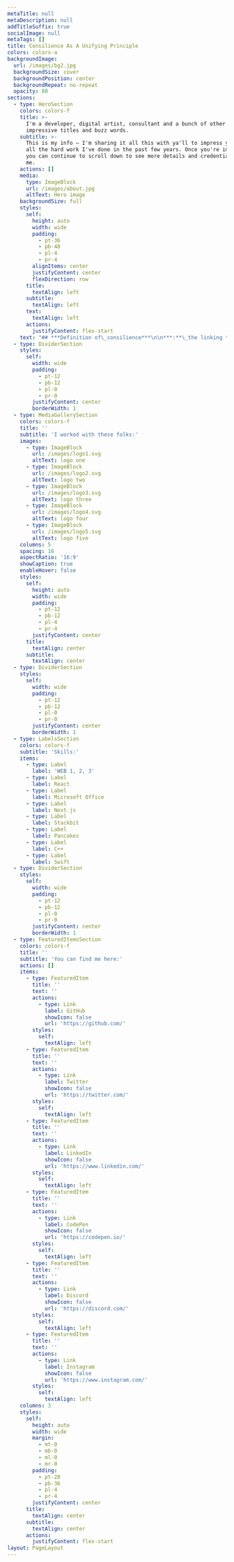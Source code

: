 ```yaml
---
metaTitle: null
metaDescription: null
addTitleSuffix: true
socialImage: null
metaTags: []
title: Consilience As A Unifying Principle
colors: colors-a
backgroundImage:
  url: /images/bg2.jpg
  backgroundSize: cover
  backgroundPosition: center
  backgroundRepeat: no-repeat
  opacity: 80
sections:
  - type: HeroSection
    colors: colors-f
    title: >-
      I'm a developer, digital artist, consultant and a bunch of other
      impressive titles and buzz words.
    subtitle: >-
      This is my info — I'm sharing it all this with ya'll to impress you with
      all the hard work I've done in the past few years. Once you're impressed,
      you can continue to scroll down to see more details and credentials about
      me.
    actions: []
    media:
      type: ImageBlock
      url: /images/about.jpg
      altText: Hero image
    backgroundSize: full
    styles:
      self:
        height: auto
        width: wide
        padding:
          - pt-36
          - pb-48
          - pl-4
          - pr-4
        alignItems: center
        justifyContent: center
        flexDirection: row
      title:
        textAlign: left
      subtitle:
        textAlign: left
      text:
        textAlign: left
      actions:
        justifyContent: flex-start
    text: "## ***Definition of\_consilience***\n\n***:**\_the linking together of principles from different disciplines especially when forming a comprehensive theory*\n\n## ***Examples of\_consilience\_in a Sentence***\n\n*But, ultimately, the\_consilience\_of doing and being is essential.*\n\nThis section will examine how the principle of consilience is the connector and contextualizer of all our work here in this library. In this initial section, we’ll look at some of the assumptions and biases we’re proposing as lenses through which we can see our work here, and to speak to why it is crucial to do so in the crypto-economic space.\n\nIt should be noted that discussing the nature of First Principles is ALWAYS a challenge. It is EASY to talk about “The Ten Thousand Things”, but hard to discuss how 2 becomes 1, but this is what consilience is. Worse, our legacy cultural codebase outside crypto has given us a kind of bias against learning these topics, which are also, unhelpfully. often counter-intuitive in nature. Finally, we have often encountered such terms couched in religious and spiritual terminology that is also highly charged and nearly always misunderstood or mischaracterized.\n\nIt is my intention to be your guide in these waters and to explain why and how you MUST learn to think in commonalities and to learn how to make connections instead of divisions.\n\nI will arrange these principles in terms of how we will proceed to discuss them, so we can see that our work here is not only grounded in crypto-economics, but also can be contextualized in terms of our humanity, human’s shared way of making sense of the world, and why forgetting to contextualize yourself all the way back to first principles will only produce more of the harms crypto-economic systems are attempting to alleviate.\n\n![](https://s3.us-west-2.amazonaws.com/secure.notion-static.com/40d34e3b-dfb2-4314-8389-cca8d9375982/59157-Alan-Watts-Quote-The-future-is-a-concept-it-doesn-t-exist-There-is.jpg?X-Amz-Algorithm=AWS4-HMAC-SHA256\\&X-Amz-Content-Sha256=UNSIGNED-PAYLOAD\\&X-Amz-Credential=AKIAT73L2G45EIPT3X45%2F20220206%2Fus-west-2%2Fs3%2Faws4\\_request\\&X-Amz-Date=20220206T201932Z\\&X-Amz-Expires=86400\\&X-Amz-Signature=2a012c252984ebd77deddf5365b4a94a55ade0164699e62974a20b1370bb5f3c\\&X-Amz-SignedHeaders=host\\&response-content-disposition=filename%20%3D%2259157-Alan-Watts-Quote-The-future-is-a-concept-it-doesn-t-exist-There-is.jpg%22\\&x-id=GetObject)\n\n\\<aside>\n\U0001F4A1 **Consilience exists as a unifying directionality relationship between doing and being. The changing and the unchanging. What is unchanging inside the changing and what is changing projected upon the unchanging, and finally we can see that which is common between the changing as it travels toward the unchanging, accumulating context as it goes.**\n\n\\</aside>\n\n## Principle 0: HUMILITY: No Mental Model Is Real\n\n*   In order to ethically proceed in discussions, we MUST grasp that we CANNOT speak the truth in any form. We can only create a map of reality, but we must never mistake the map for the territory itself.\n\n*   From this humble position, we can speak more appropriately about the nature of what we are talking about, and seek to ever assess our limited representational realities as a Working Hypothesis, abandoned at any moment in favor of a better, more kind and good, more beautiful, more true, more paradoxical model.\n\n*   It is from this we can also see that the process of CI or Continuous Improvement is a direct implication from this humble position, as we can therefore see that it will only be the models and approximations we make about the reality that must change and improve and become ever more inclusive and therefore paradoxical in nature as we get closer to the real truth.\n\n*   I have placed this Principle 0 here to acknowledge the fundamental nature of Reality Itself, but since we cannot ever speak or language about this Reality in ways that are not extremely confusing, I will not say more about it, although you can feel free to ask me about it when we talk.\n\n![](https://s3-us-west-2.amazonaws.com/secure.notion-static.com/1f4a5070-cb11-4707-8244-83e063155a35/leftrightbrain.png)\n\n## Principle 1: Neuro-Anatomy Of Humans\n\nAs humans, we share a neuro-anatomy, and in our Western society, we consider (even though I do not) the “brain” as the origin of consciousness, since we are bound to the social expectation of a materialistic approach to lensing our reality.\n\nI will make this assumption a part of my approach here, even if I do not agree with that at all as a conclusion. So, consilience will be considered to be united with the idea of contextualization, finding commonalities between the different names and forms and petals of the crypto-economics flower, while not being beholden to them.\n\nThus you can see that the layer of abstraction I am placing above all others here is that of the brain, and I’m proceeding from there to speed up making the material practical, applicable, and relevant to a general audience.\n\nTwo aspects of the brain that are NOT opposites, and to see how one type of thinking includes the other and how Principle 0 is largely dependent upon the purest form of Unified Thinking available. A degraded form of Unified Thinking is what we’re speaking about here, and this will largely be seen in terms of the directionality of intent- that is to say: Contextualization or Decontextualization.\n\nSo, while it may appear that I am posing a duality here, I need it to be seen that this is not strictly TRUE.\n\nGoing forward, where I will speak this duality as though it is true, understand that it is not STRICTLY so, but is done for the purposes of expedience, relevancy, and applicability.\n\n*   Left Brain\n\n    *   Divided Thinking\n\n    *   Decontextualization (directionality)\n\n    *   Reductionist\n\n    *   Ego\n\n    *   Memory Of Past/Projection Of Future\n\n    *   Manifest/Materialist\n\n    *   Identity\n\n    *   Names/Forms\n\n    *   Concepts (including time, i.e. past and future)\n\n*   ## Principle 2: Causality, Directionality, Dimensionality, Geometry, Math, Developmentalism, Systems, Complexity, Iteration, Evolution: Many Names For Generations of Dependent Origination\n\n    *   Unified Thinking\n\n    *   Contextualization (directionality)\n\n    *   Consilience\n\n    *   Unmanifest/Consciousness\n\n    *   Present Moment\n\n    *   CANNOT see ANY differences of any kind\n\n    ![](https://s3-us-west-2.amazonaws.com/secure.notion-static.com/6b9ad03a-e781-45a4-9f56-060382d5c17f/spiraldynamics.jpg)\n\n    *   The idea of independence depends upon the idea of dependence\n\n    *   When 1 becomes 2, Directionality is created, giving rise to a need to trace back Causality later on\n\n    *   When Unity becomes Diversity, how do we know which “direction” we are going?\n\n    *   These different names are REALLY a Unity inside a Diversity, identified by various qualities:\n\n\n        *   Applicability\n\n        *   Relevance\n\n        *   Capability\n\n        *   Appropriateness\n\n        *   Integrality\n\n        *   Lines, Levels, States, Types, Colors\n\n        *   Each word we use is a contextual-based summary of a chain of causality and dependencies, tracing back to First Principles inherent at the division from 1 to 2.\n\n    Each of the above is an example of a meta-contextualization of a series of other principles, taken together as a corpus. In this way, we can also see the crypto-economics flower:\n\n    [crypto-economics-flower.jfif](https://s3-us-west-2.amazonaws.com/secure.notion-static.com/8f115738-64a7-479d-9cf7-505e5a82821f/crypto-economics-flower.jfif)\n\n    This Consilience Principle is intended to serve as a way to contextualize and bind together in a Unifying way all of these petals, but also provide a way to see them against the backdrop of crypto-economics, why it has become necessary, what it is intended to solve, who is it solving these problems FOR, and the social pressures that gave rise to the abuses crypto-economics is trying to solve.\n\n    Thus, we can see that crypto-currency is more a social movement than technology, and is intended to create a more UNIFIED way to approach all of these.\n\n    Seen properly, extractive, abusive, isolating, decontextualizing, asymmetric mentalities naturally give rise to economic systems that are extractive, abusive, isolating, asymmetric, and decontextualizing.\n\n    More than this, they specifically build barriers, social mores, modes of thinking, and biases against unification in ways that are so normalized, we fail to see them anymore. We swim in these waters every day, so as these particular fish, we cannot see beyond that water.\n\n"
  - type: DividerSection
    styles:
      self:
        width: wide
        padding:
          - pt-12
          - pb-12
          - pl-0
          - pr-0
        justifyContent: center
        borderWidth: 1
  - type: MediaGallerySection
    colors: colors-f
    title: ''
    subtitle: 'I worked with these folks:'
    images:
      - type: ImageBlock
        url: /images/logo1.svg
        altText: logo one
      - type: ImageBlock
        url: /images/logo2.svg
        altText: logo two
      - type: ImageBlock
        url: /images/logo3.svg
        altText: logo three
      - type: ImageBlock
        url: /images/logo4.svg
        altText: logo four
      - type: ImageBlock
        url: /images/logo5.svg
        altText: logo five
    columns: 5
    spacing: 16
    aspectRatio: '16:9'
    showCaption: true
    enableHover: false
    styles:
      self:
        height: auto
        width: wide
        padding:
          - pt-12
          - pb-12
          - pl-4
          - pr-4
        justifyContent: center
      title:
        textAlign: center
      subtitle:
        textAlign: center
  - type: DividerSection
    styles:
      self:
        width: wide
        padding:
          - pt-12
          - pb-12
          - pl-0
          - pr-0
        justifyContent: center
        borderWidth: 1
  - type: LabelsSection
    colors: colors-f
    subtitle: 'Skills:'
    items:
      - type: Label
        label: 'WEB 1, 2, 3'
      - type: Label
        label: React
      - type: Label
        label: Microsoft Office
      - type: Label
        label: Next.js
      - type: Label
        label: Stackbit
      - type: Label
        label: Pancakes
      - type: Label
        label: C++
      - type: Label
        label: Swift
  - type: DividerSection
    styles:
      self:
        width: wide
        padding:
          - pt-12
          - pb-12
          - pl-0
          - pr-0
        justifyContent: center
        borderWidth: 1
  - type: FeaturedItemsSection
    colors: colors-f
    title: ''
    subtitle: 'You can find me here:'
    actions: []
    items:
      - type: FeaturedItem
        title: ''
        text: ''
        actions:
          - type: Link
            label: GitHub
            showIcon: false
            url: 'https://github.com/'
        styles:
          self:
            textAlign: left
      - type: FeaturedItem
        title: ''
        text: ''
        actions:
          - type: Link
            label: Twitter
            showIcon: false
            url: 'https://twitter.com/'
        styles:
          self:
            textAlign: left
      - type: FeaturedItem
        title: ''
        text: ''
        actions:
          - type: Link
            label: LinkedIn
            showIcon: false
            url: 'https://www.linkedin.com/'
        styles:
          self:
            textAlign: left
      - type: FeaturedItem
        title: ''
        text: ''
        actions:
          - type: Link
            label: CodePen
            showIcon: false
            url: 'https://codepen.io/'
        styles:
          self:
            textAlign: left
      - type: FeaturedItem
        title: ''
        text: ''
        actions:
          - type: Link
            label: Discord
            showIcon: false
            url: 'https://discord.com/'
        styles:
          self:
            textAlign: left
      - type: FeaturedItem
        title: ''
        text: ''
        actions:
          - type: Link
            label: Instagram
            showIcon: false
            url: 'https://www.instagram.com/'
        styles:
          self:
            textAlign: left
    columns: 3
    styles:
      self:
        height: auto
        width: wide
        margin:
          - mt-0
          - mb-0
          - ml-0
          - mr-0
        padding:
          - pt-28
          - pb-36
          - pl-4
          - pr-4
        justifyContent: center
      title:
        textAlign: center
      subtitle:
        textAlign: center
      actions:
        justifyContent: flex-start
layout: PageLayout
---
```

